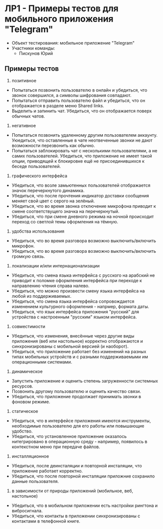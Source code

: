 # ЛР1 - Примеры тестов для мобильного приложения "Telegram" #
+ Объект тестирования: мобильное приложение "Telegram"
+ Участники команды:
  - Пискунов Юрий

## Примеры тестов ##

1. позитивное

  - Попытаться позвонить пользователю в онлайн и убедиться, что звонок совершился, а символы шифрования совпадают.
  - Попытаться отправить пользователю файл и убедиться, что он отображается в разделе меню Shared links.
  - Выделить и запинить чат. Убедиться, что он отображается поверх обычных чатов. 

1. негативное

  - Попытаться позвонить удаленному другим пользователем аккаунту. Уюедиться, что оставленные в чате неотвеченные звонки не дают возможности перезвонить как обычно. 
  - Попытаться заблокировать чат с несколькими пользователями, а не самих пользователей. Убедиться, что приложение не имеет такой опции, приводящей к блокировке ещё не присоединившихся к беседе пользователей.

1. графического интерфейса

  - Убедиться, что возле замьютенных пользователей отображается значок перечеркнутого динамика.
   - Убедиться, что после прочтения индикатор доставки сообщения меняет свой цвет с серого на зелёный.
  - Убедиться, что во время звонка отключение микрофона приводит к смене соответствущего значка на перечеркнутый. 
  - Убедиться, что при смене дневного режима на ночной происходит переход со светлой темы оформления на тёмную.

1. удобства использования

  - Убедиться, что во время разговора возможно выключить/включить микрофон.    
  - Убедиться, что во время разговора возможно выключить/включить громкую связь.

1. локализации и/или интернационализации

  - Убедиться, что смена языка интерфейса с русского на арабский не приводит к поломке оформления интерфейса при переходе к направлению чтения справа налево.
  - Убедиться, что можно произвести смену языка интерфейса на любой из поддерживаемых.
  - Убедиться, что смена языка интерфейса сопровождается изменением культурного оформления - напрмер, формата даты.
  - Убедиться, что язык интерфейса приложения "русский" для устройства с настроенным "русским" языком интерфейса.

1. совместимости

  - Убедиться, что изменения, внесённые через другие виды приложения (веб или настольное) корректно отображаются и синхронизированы с мобильной версией (и наоборот).
  - Убедиться, что приложение работает без изменений на разных типах мобильных устройств и с разными поддерживаемыми им операционными системами.

1. динамическое

  - Запустить приложение и оценить степень загруженности системных ресурсов.
  - Позвонить другому пользователю и оценить качество связи.
  - Убедиться, что приложение продолжает принимать звонки в фоновом режиме. 

1. статическое

  - Убедиться, что в интерфейсе приложения имеются инструменты, необходимые пользователю для его работы или повышающие удобство.
  - Убедиться, что установленное приложение оказалось нитегрировано в операционную среду - например, появилось в контекстном меню при передаче файлов.

1. инсталляционное

  - Убедиться, после деинсталяции и повторной инсталяции, что приложение работает корректно.
  - Убедиться, что после повторной инсталяции приложние сохранило данные пользователя.

1. в зависимости от природы приложений (мобильное, веб, настольное)

  - Убедиться, что в мобильном приложении есть настройки рингтона и вибросигнала.
  - Убедиться, что контакты в приложении синхронизированы с контактами в телефонной книге.
